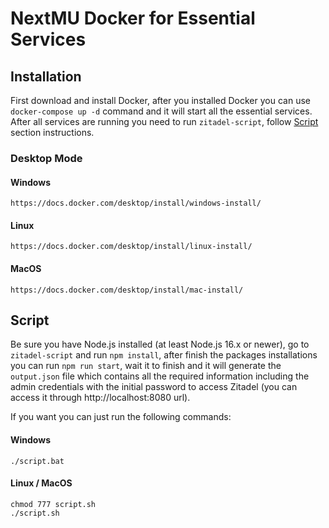 # NextMU Docker for Essential Services

## Installation
First download and install Docker, after you installed Docker you can use `docker-compose up -d` command and it will start all the essential services.
After all services are running you need to run `zitadel-script`, follow [Script](#script) section instructions.

### Desktop Mode
#### Windows
```https://docs.docker.com/desktop/install/windows-install/```

#### Linux
```https://docs.docker.com/desktop/install/linux-install/```

#### MacOS
```https://docs.docker.com/desktop/install/mac-install/```

## Script
Be sure you have Node.js installed (at least Node.js 16.x or newer), go to `zitadel-script` and run `npm install`, after finish the packages installations you can run `npm run start`, wait it to finish and it will generate the `output.json` file which contains all the required information including the admin credentials with the initial password to access Zitadel (you can access it through http://localhost:8080 url).

If you want you can just run the following commands:
#### Windows
```
./script.bat
```

#### Linux / MacOS
```
chmod 777 script.sh
./script.sh
```